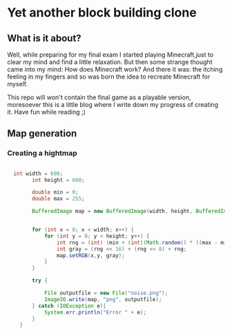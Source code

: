 # Yet another block building clone

## What is it about?

Well, while preparing for my final exam I started playing Minecraft,just to clear my mind and find a little relaxation. But then some strange thought came into my mind: How does Minecraft work? 
And there it was: the itching feeling in my fingers and so was born the idea to recreate Minecraft for myself.

This repo will won't contain the final game as a playable version, moresoever this is a little blog where I write down my progress of creating it.
Have fun while reading ;)

## Map generation
### Creating a hightmap

```Java

  int width = 600;
        int height = 600;

        double min = 0;
        double max = 255;

        BufferedImage map = new BufferedImage(width, height, BufferedImage.TYPE_BYTE_GRAY);


        for (int x = 0; x < width; x++) {
            for (int y = 0; y < height; y++) {
                int rng = (int) (min + (int)(Math.random() * ((max - min) + 1)));
                int gray = (rng << 16) + (rng << 8) + rng;
                map.setRGB(x,y, gray);
            }
        }

        try {

            File outputfile = new File("noise.png");
            ImageIO.write(map, "png", outputfile);
        } catch (IOException e){
            System.err.println("Error " + e);
        }
    }
    
```
